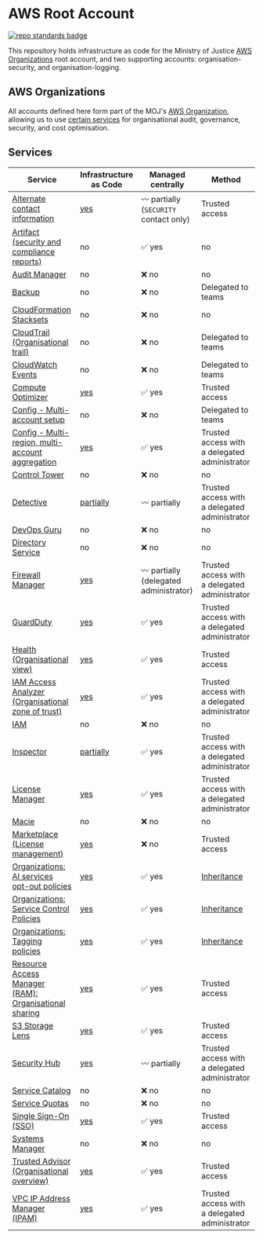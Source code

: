 # AWS Root Account

[![repo standards badge](https://img.shields.io/badge/dynamic/json?color=blue&style=for-the-badge&logo=github&label=MoJ%20Compliant&query=%24.result&url=https%3A%2F%2Foperations-engineering-reports.cloud-platform.service.justice.gov.uk%2Fapi%2Fv1%2Fcompliant_public_repositories%2Faws-root-account)](https://operations-engineering-reports.cloud-platform.service.justice.gov.uk/public-github-repositories.html#aws-root-account "Link to report")

This repository holds infrastructure as code for the Ministry of Justice
[AWS Organizations](https://aws.amazon.com/organizations/) root account, and
two supporting accounts: organisation-security, and organisation-logging.

## AWS Organizations

All accounts defined here form part of the MOJ's [AWS Organization](https://aws.amazon.com/organizations/),
allowing us to use [certain services](https://docs.aws.amazon.com/organizations/latest/userguide/orgs_integrate_services_list.html)
for organisational audit, governance, security, and cost optimisation.

## Services

| Service                                                                                                                                             | Infrastructure as Code                                                                                                       | Managed centrally                               | Method                                                                                                          |
| --------------------------------------------------------------------------------------------------------------------------------------------------- | ---------------------------------------------------------------------------------------------------------------------------- | ----------------------------------------------- | --------------------------------------------------------------------------------------------------------------- |
| [Alternate contact information](https://docs.aws.amazon.com/accounts/latest/reference/API_Operations.html)                                          | [yes](https://github.com/ministryofjustice/aws-root-account/blob/main/terraform/alternate-contacts.tf)                       | :wavy_dash: partially (`SECURITY` contact only) | Trusted access                                                                                                  |
| [Artifact (security and compliance reports)](https://aws.amazon.com/artifact/)                                                                      | no                                                                                                                           | :white_check_mark: yes                          | no                                                                                                              |
| [Audit Manager](https://docs.aws.amazon.com/audit-manager/latest/userguide/what-is.html)                                                            | no                                                                                                                           | :x: no                                          | no                                                                                                              |
| [Backup](https://docs.aws.amazon.com/aws-backup/latest/devguide/whatisbackup.html)                                                                  | no                                                                                                                           | :x: no                                          | Delegated to teams                                                                                              |
| [CloudFormation Stacksets](https://docs.aws.amazon.com/AWSCloudFormation/latest/UserGuide/what-is-cfnstacksets.html)                                | no                                                                                                                           | :x: no                                          | no                                                                                                              |
| [CloudTrail (Organisational trail)](https://docs.aws.amazon.com/awscloudtrail/latest/userguide/cloudtrail-user-guide.html)                          | no                                                                                                                           | :x: no                                          | Delegated to teams                                                                                              |
| [CloudWatch Events](https://docs.aws.amazon.com/AmazonCloudWatch/latest/events/CloudWatchEvents-CrossAccountEventDelivery.html)                     | no                                                                                                                           | :x: no                                          | Delegated to teams                                                                                              |
| [Compute Optimizer](https://docs.aws.amazon.com/compute-optimizer/latest/ug/what-is.html)                                                           | [yes](https://github.com/ministryofjustice/aws-root-account/blob/main/terraform/organizations.tf#L4)                         | :white_check_mark: yes                          | Trusted access                                                                                                  |
| [Config - Multi-account setup](https://docs.aws.amazon.com/config/latest/developerguide/WhatIsConfig.html)                                          | no                                                                                                                           | :x: no                                          | Delegated to teams                                                                                              |
| [Config - Multi-region, multi-account aggregation](https://docs.aws.amazon.com/config/latest/developerguide/aggregate-data.html)                    | [yes](https://github.com/ministryofjustice/aws-root-account/blob/main/terraform/config-aggregation.tf#L112)                  | :white_check_mark: yes                          | Trusted access with a delegated administrator                                                                   |
| [Control Tower](https://docs.aws.amazon.com/controltower/latest/userguide/organizations.html)                                                       | no                                                                                                                           | :x: no                                          | no                                                                                                              |
| [Detective](https://docs.aws.amazon.com/detective/latest/adminguide/what-is-detective.html)                                                         | [partially](https://github.com/ministryofjustice/aws-root-account/blob/main/terraform/organizations.tf#L6)                   | :wavy_dash: partially                           | Trusted access with a delegated administrator                                                                   |
| [DevOps Guru](https://docs.aws.amazon.com/devops-guru/latest/userguide/getting-started-multi-account.html)                                          | no                                                                                                                           | :x: no                                          | no                                                                                                              |
| [Directory Service](https://docs.aws.amazon.com/directoryservice/latest/admin-guide/what_is.html)                                                   | no                                                                                                                           | :x: no                                          | no                                                                                                              |
| [Firewall Manager](https://docs.aws.amazon.com/waf/latest/developerguide/fms-chapter.html)                                                          | [yes](https://github.com/ministryofjustice/aws-root-account/blob/main/terraform/firewall-manager.tf)                         | :wavy_dash: partially (delegated administrator) | Trusted access with a delegated administrator                                                                   |
| [GuardDuty](https://docs.aws.amazon.com/guardduty/latest/ug/)                                                                                       | [yes](https://github.com/ministryofjustice/aws-root-account/blob/main/terraform/guardduty.tf)                                | :white_check_mark: yes                          | Trusted access with a delegated administrator                                                                   |
| [Health (Organisational view)](https://docs.aws.amazon.com/health/latest/ug/)                                                                       | [yes](https://github.com/ministryofjustice/aws-root-account/blob/main/terraform/organizations.tf#L8)                         | :white_check_mark: yes                          | Trusted access                                                                                                  |
| [IAM Access Analyzer (Organisational zone of trust)](https://docs.aws.amazon.com/IAM/latest/UserGuide/access-analyzer-what-is-access-analyzer.html) | [yes](https://github.com/ministryofjustice/aws-root-account/blob/main/terraform/organizations.tf#L3)                         | :white_check_mark: yes                          | Trusted access with a delegated administrator                                                                   |
| [IAM](https://docs.aws.amazon.com/IAM/latest/UserGuide/introduction.html)                                                                           | no                                                                                                                           | :x: no                                          | no                                                                                                              |
| [Inspector](https://aws.amazon.com/inspector/)                                                                                                      | [partially](https://github.com/ministryofjustice/aws-root-account/blob/main/terraform/organizations.tf#L9)                   | :white_check_mark: yes                          | Trusted access with a delegated administrator                                                                   |
| [License Manager](https://docs.aws.amazon.com/license-manager/latest/userguide/license-manager.html)                                                | [yes](https://github.com/ministryofjustice/aws-root-account/blob/main/terraform/license-manager.tf)                          | :white_check_mark: yes                          | Trusted access with a delegated administrator                                                                   |
| [Macie](https://docs.aws.amazon.com/macie/latest/user/what-is-macie.html)                                                                           | no                                                                                                                           | :x: no                                          | no                                                                                                              |
| [Marketplace (License management)](https://docs.aws.amazon.com/organizations/latest/userguide/services-that-can-integrate-marketplace.html)         | [yes](https://github.com/ministryofjustice/aws-root-account/blob/main/terraform/organizations.tf)                            | :x: no                                          | Trusted access                                                                                                  |
| [Organizations: AI services opt-out policies](https://docs.aws.amazon.com/organizations/latest/userguide/orgs_manage_policies_ai-opt-out.html)      | [yes](https://github.com/ministryofjustice/aws-root-account/blob/main/terraform/organizations-ai-services-opt-out-policy.tf) | :white_check_mark: yes                          | [Inheritance](https://docs.aws.amazon.com/organizations/latest/userguide/orgs_manage_policies_inheritance.html) |
| [Organizations: Service Control Policies](https://docs.aws.amazon.com/organizations/latest/userguide/orgs_manage_policies_scps.html)                | [yes](https://github.com/ministryofjustice/aws-root-account/blob/main/terraform/organizations-service-control-policies.tf)   | :white_check_mark: yes                          | [Inheritance](https://docs.aws.amazon.com/organizations/latest/userguide/orgs_manage_policies_inheritance.html) |
| [Organizations: Tagging policies](https://docs.aws.amazon.com/organizations/latest/userguide/orgs_manage_policies_tag-policies.html)                | [yes](https://github.com/ministryofjustice/aws-root-account/blob/main/terraform/organizations-tag-policies.tf)               | :white_check_mark: yes                          | [Inheritance](https://docs.aws.amazon.com/organizations/latest/userguide/orgs_manage_policies_inheritance.html) |
| [Resource Access Manager (RAM): Organisational sharing](https://docs.aws.amazon.com/ram/latest/userguide/)                                          | [yes](https://github.com/ministryofjustice/aws-root-account/blob/main/terraform/organizations.tf#L10)                        | :white_check_mark: yes                          | Trusted access                                                                                                  |
| [S3 Storage Lens](https://docs.aws.amazon.com/AmazonS3/latest/dev/storage_lens_basics_metrics_recommendations.html)                                 | [yes](https://github.com/ministryofjustice/aws-root-account/blob/main/terraform/organizations.tf#L14)                        | :white_check_mark: yes                          | Trusted access                                                                                                  |
| [Security Hub](https://docs.aws.amazon.com/securityhub/latest/userguide/)                                                                           | [yes](https://github.com/ministryofjustice/aws-root-account/blob/main/terraform/securityhub.tf)                              | :wavy_dash: partially                           | Trusted access with a delegated administrator                                                                   |
| [Service Catalog](https://docs.aws.amazon.com/servicecatalog/latest/adminguide/introduction.html)                                                   | no                                                                                                                           | :x: no                                          | no                                                                                                              |
| [Service Quotas](https://docs.aws.amazon.com/servicequotas/latest/userguide/intro.html)                                                             | no                                                                                                                           | :x: no                                          | no                                                                                                              |
| [Single Sign-On (SSO)](https://docs.aws.amazon.com/singlesignon/latest/userguide/what-is.html)                                                      | [yes](https://github.com/ministryofjustice/aws-root-account/blob/main/terraform/sso.tf)                                      | :white_check_mark: yes                          | Trusted access                                                                                                  |
| [Systems Manager](https://docs.aws.amazon.com/systems-manager/latest/userguide/Explorer-resource-data-sync.html)                                    | no                                                                                                                           | :x: no                                          | no                                                                                                              |
| [Trusted Advisor (Organisational overview)](https://docs.aws.amazon.com/organizations/latest/userguide/services-that-can-integrate-ta.html)         | [yes](https://github.com/ministryofjustice/aws-root-account/blob/main/terraform/organizations.tf#L11)                        | :white_check_mark: yes                          | Trusted access                                                                                                  |
| [VPC IP Address Manager (IPAM)](https://docs.aws.amazon.com/vpc/latest/ipam/enable-integ-ipam.html)                                                 | [yes](https://github.com/ministryofjustice/aws-root-account/blob/main/terraform/vpc-ipam.tf)                                 | :white_check_mark: yes                          | Trusted access with a delegated administrator                                                                   |
